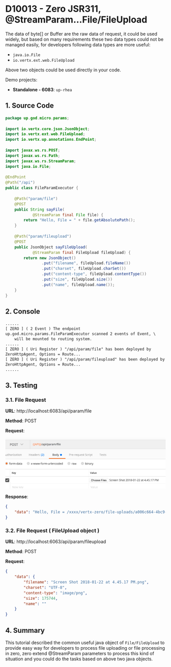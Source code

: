 # D10013 - Zero JSR311, @StreamParam...File/FileUpload

The data of byte\[\] or Buffer are the raw data of request, it could be used widely, but based on many requirements these two data types could not be managed easily, for developers following data types are more useful:

* `java.io.File`
* `io.vertx.ext.web.FileUpload`

Above two objects could be used directly in your code.

Demo projects:

* **Standalone - 6083**: `up-rhea`

## 1. Source Code

```java
package up.god.micro.params;

import io.vertx.core.json.JsonObject;
import io.vertx.ext.web.FileUpload;
import io.vertx.up.annotations.EndPoint;

import javax.ws.rs.POST;
import javax.ws.rs.Path;
import javax.ws.rs.StreamParam;
import java.io.File;

@EndPoint
@Path("/api")
public class FileParamExecutor {

    @Path("param/file")
    @POST
    public String sayFile(
            @StreamParam final File file) {
        return "Hello, File = " + file.getAbsolutePath();
    }

    @Path("param/fileupload")
    @POST
    public JsonObject sayFileUpload(
            @StreamParam final FileUpload fileUpload) {
        return new JsonObject()
                .put("filename", fileUpload.fileName())
                .put("charset", fileUpload.charSet())
                .put("content-type", fileUpload.contentType())
                .put("size", fileUpload.size())
                .put("name", fileUpload.name());
    }
}
```

## 2. Console

```shell
......
[ ZERO ] ( 2 Event ) The endpoint up.god.micro.params.FileParamExecutor scanned 2 events of Event, \
    will be mounted to routing system.
......
[ ZERO ] ( Uri Register ) "/api/param/file" has been deployed by ZeroHttpAgent, Options = Route...
[ ZERO ] ( Uri Register ) "/api/param/fileupload" has been deployed by ZeroHttpAgent, Options = Route...
......
```

## 3. Testing

### 3.1. File Request

**URL**: http://localhost:6083/api/param/file

**Method**: POST

**Request**:

![](/doc/image/fileuploading.png)

**Response**:

```json
{
    "data": "Hello, File = /xxxx/vertx-zero/file-uploads/a006c664-4bc9-4857-9a7c-fa110b3a25cf"
}
```

### 3.2. File Request \( FileUpload object \)

**URL**: http://localhost:6063/api/param/fileupload

**Method**: POST

**Request**:

```json
{
    "data": {
        "filename": "Screen Shot 2018-01-22 at 4.45.17 PM.png",
        "charset": "UTF-8",
        "content-type": "image/png",
        "size": 175744,
        "name": ""
    }
}
```

## 4. Summary

This tutorial described the common useful java object of `File/FileUpload` to provide easy way for developers to process file uploading or file processing in zero, zero extend @StreamParam parameters to process this kind of situation and you could do the tasks based on above two java objects.

